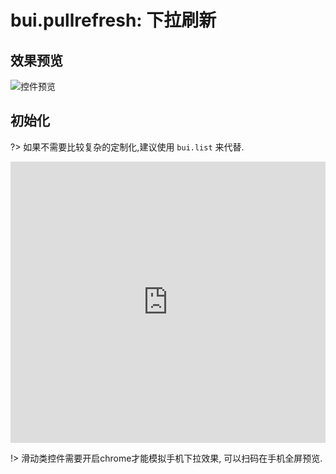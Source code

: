 # bui.pullrefresh: 下拉刷新

## 效果预览
![控件预览](http://www.easybui.com/static/images/controls/bui-pullrefresh_low.jpg)


## 初始化

?> 如果不需要比较复杂的定制化,建议使用 `bui.list` 来代替.

<iframe width="100%" height="450" src="https://code.hcharts.cn/easybui/HhhLDn/share/result,js,html,css" allowfullscreen="allowfullscreen" frameborder="0"></iframe>

!> 滑动类控件需要开启chrome才能模拟手机下拉效果, 可以扫码在手机全屏预览.
